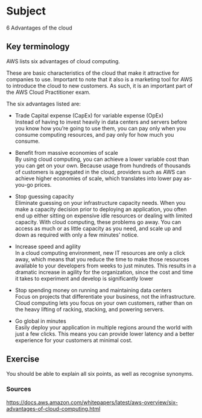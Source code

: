 # Subject
6 Advantages of the cloud

## Key terminology
AWS lists six advantages of cloud computing.  

These are basic characteristics of the cloud that make it attractive for companies to use. Important to note that it also is a marketing tool for AWS to introduce the cloud to new customers. As such, it is an important part of the AWS Cloud Practitioner exam.  

The six advantages listed are:  
- Trade Capital expense (CapEx) for variable expense (OpEx)  
Instead of having to invest heavily in data centers and servers before you know how you’re going to use them, you can pay only when you consume computing resources, and pay only for how much you consume.  

- Benefit from massive economies of scale  
By using cloud computing, you can achieve a lower variable cost than you can get on your own. Because usage from hundreds of thousands of customers is aggregated in the cloud, providers such as AWS can achieve higher economies of scale, which translates into lower pay as-you-go prices.  

- Stop guessing capacity  
Eliminate guessing on your infrastructure capacity needs. When you make a capacity decision prior to deploying an application, you often end up either sitting on expensive idle resources or dealing with limited capacity. With cloud computing, these problems go away. You can access as much or as little capacity as you need, and scale up and down as required with only a few minutes’ notice.  

- Increase speed and agility  
In a cloud computing environment, new IT resources are only a click away, which means that you reduce the time to make those resources available to your developers from weeks to just minutes. This results in a dramatic increase in agility for the organization, since the cost and time it takes to experiment and develop is significantly lower  

- Stop spending money on running and maintaining data centers  
Focus on projects that differentiate your business, not the infrastructure. Cloud computing lets you focus on your own customers, rather than on the heavy lifting of racking, stacking, and powering servers.  

- Go global in minutes  
Easily deploy your application in multiple regions around the world with just a few clicks. This means you can provide lower latency and a better experience for your customers at minimal cost.

## Exercise
You should be able to explain all six points, as well as recognise synonyms.  

### Sources
https://docs.aws.amazon.com/whitepapers/latest/aws-overview/six-advantages-of-cloud-computing.html

